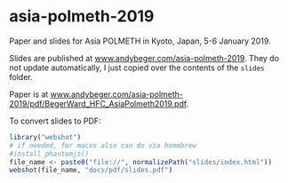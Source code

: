 # asia-polmeth-2019

Paper and slides for Asia POLMETH in Kyoto, Japan, 5-6 January 2019. 

Slides are published at www.andybeger.com/asia-polmeth-2019. They do not update automatically, I just copied over the contents of the `slides` folder. 

Paper is at www.andybeger.com/asia-polmeth-2019/pdf/BegerWard_HFC_AsiaPolmeth2019.pdf.

To convert slides to PDF:

```r
library("webshot")
# if needed, for macos also can do via homebrew
#install_phantomjs()
file_name <- paste0("file://", normalizePath("slides/index.html"))
webshot(file_name, "docs/pdf/slides.pdf")
```